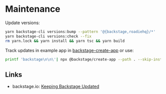# Maintenance

Update versions:

```sh
yarn backstage-cli versions:bump --pattern '@{backstage,roadiehq}/*'
yarn backstage-cli versions:check --fix
rm yarn.lock && yarn install && yarn tsc && yarn build
```

Track updates in example app in [backstage-create-app](https://github.com/kokuwaio/backstage-create-app/commits/main) or use:

```sh
printf 'backstage\n\n\'| npx @backstage/create-app --path . --skip-install
```

## Links

* backstage.io: [Keeping Backstage Updated](https://backstage.io/docs/getting-started/keeping-backstage-updated)
